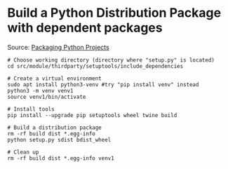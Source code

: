 # Build a Python Distribution Package with dependent packages

Source: [Packaging Python Projects](https://packaging.python.org/tutorials/packaging-projects/)

```
# Choose working directory (directory where "setup.py" is located)
cd src/module/thirdparty/setuptools/include_dependencies

# Create a virtual environment
sudo apt install python3-venv #try "pip install venv" instead
python3 -m venv venv1
source venv1/bin/activate

# Install tools
pip install --upgrade pip setuptools wheel twine build

# Build a distribution package
rm -rf build dist *.egg-info
python setup.py sdist bdist_wheel

# Clean up
rm -rf build dist *.egg-info venv1
```
